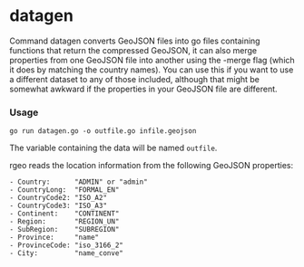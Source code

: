 # datagen

Command datagen converts GeoJSON files into go files containing functions that
return the compressed GeoJSON, it can also merge properties from one GeoJSON
file into another using the -merge flag (which it does by matching the country
names). You can use this if you want to use a different dataset to any of those
included, although that might be somewhat awkward if the properties in your
GeoJSON file are different.

### Usage

    go run datagen.go -o outfile.go infile.geojson

The variable containing the data will be named `outfile`.

rgeo reads the location information from the following GeoJSON properties:

	- Country:      "ADMIN" or "admin"
	- CountryLong:  "FORMAL_EN"
	- CountryCode2: "ISO_A2"
	- CountryCode3: "ISO_A3"
	- Continent:    "CONTINENT"
	- Region:       "REGION_UN"
	- SubRegion:    "SUBREGION"
	- Province:     "name"
	- ProvinceCode: "iso_3166_2"
	- City:         "name_conve"
